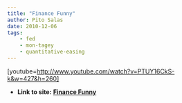 ```yaml
---
title: "Finance Funny"
author: Pito Salas
date: 2010-12-06
tags:
    - fed
    - mon-tagey
    - quantitative-easing
---
```




[youtube=http://www.youtube.com/watch?v=PTUY16CkS-k&w=427&h=260]


* **Link to site:** **[Finance Funny](None)**

